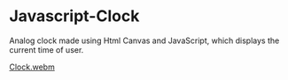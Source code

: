 # Javascript-Clock
Analog clock made using Html Canvas and JavaScript, which displays the current time of user. 

[Clock.webm](https://user-images.githubusercontent.com/76983086/219714596-02e02d19-c8db-44ad-87b1-e0602bd51288.webm)
